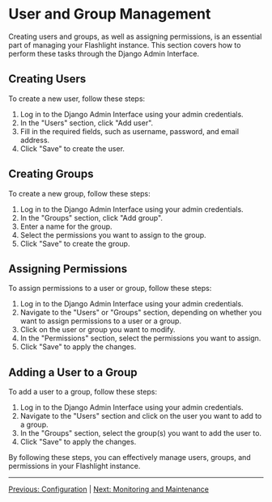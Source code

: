 # User and Group Management

Creating users and groups, as well as assigning permissions, is an essential part of managing your Flashlight instance. This section covers how to perform these tasks through the Django Admin Interface.

## Creating Users
To create a new user, follow these steps:

1. Log in to the Django Admin Interface using your admin credentials.
2. In the "Users" section, click "Add user".
3. Fill in the required fields, such as username, password, and email address.
4. Click "Save" to create the user.

## Creating Groups
To create a new group, follow these steps:

1. Log in to the Django Admin Interface using your admin credentials.
2. In the "Groups" section, click "Add group".
3. Enter a name for the group.
4. Select the permissions you want to assign to the group.
5. Click "Save" to create the group.

## Assigning Permissions
To assign permissions to a user or group, follow these steps:

1. Log in to the Django Admin Interface using your admin credentials.
2. Navigate to the "Users" or "Groups" section, depending on whether you want to assign permissions to a user or a group.
3. Click on the user or group you want to modify.
4. In the "Permissions" section, select the permissions you want to assign.
5. Click "Save" to apply the changes.

## Adding a User to a Group
To add a user to a group, follow these steps:

1. Log in to the Django Admin Interface using your admin credentials.
2. Navigate to the "Users" section and click on the user you want to add to a group.
3. In the "Groups" section, select the group(s) you want to add the user to.
4. Click "Save" to apply the changes.

By following these steps, you can effectively manage users, groups, and permissions in your Flashlight instance.

---

[Previous: Configuration](Configuration.md) | [Next: Monitoring and Maintenance](Monitoring_and_Maintenance.md)
